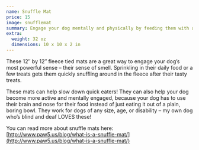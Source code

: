 ```yaml
---
name: Snuffle Mat
price: 15
image: snufflemat
summary: Engage your dog mentally and physically by feeding them with a handmade colorful snuffle mat!
extra:
  weight: 32 oz
  dimensions: 10 x 10 x 2 in
---
```


These 12″ by 12″ fleece tied mats are a great way to engage your dog’s most powerful sense – their sense of smell. Sprinkling in their daily food or a few treats gets them quickly snuffling around in the fleece after their tasty treats.

These mats can help slow down quick eaters! They can also help your dog become more active and mentally engaged, because your dog has to use their brain and nose for their food instead of just eating it out of a plain, boring bowl. They work for dogs of any size, age, or disability – my own dog who’s blind and deaf LOVES these!

You can read more about snuffle mats here: [http://www.paw5.us/blog/what-is-a-snuffle-mat/](http://www.paw5.us/blog/what-is-a-snuffle-mat/)